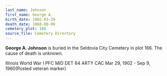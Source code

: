 ```yaml
---
last_name: Johnson
first_name: George A.
birth_date: 1902-03-29
death_date: 1960-09-09
cemetery_plot: 166
source_file: Cemetery Directory
---
```

**George A.   Johnson** is buried in the Seldovia City Cemetery in plot 166.  The cause of death is unknown.



Illinois World War I PFC MID DET 64 ARTY CAC Mar 29, 1902 - Sep 9, 1960(Posted veteran marker)
